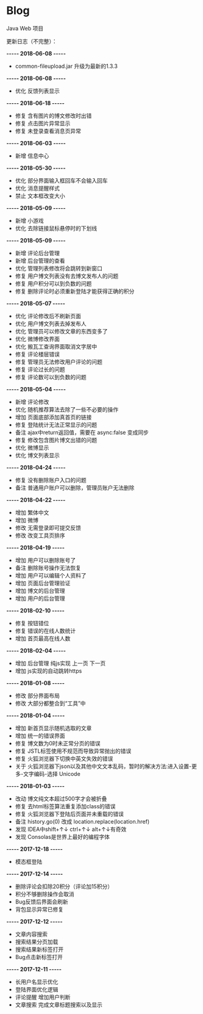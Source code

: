 # Blog
Java Web 项目

更新日志（不完整）：

**----- 2018-06-08 -----**
* common-fileupload.jar 升级为最新的1.3.3

**----- 2018-06-08 -----**
* 优化 反馈列表显示

**----- 2018-06-18 -----**
* 修复 含有图片的博文修改时出错
* 修复 点击图片异常显示
* 修复 未登录查看消息页异常

**----- 2018-06-03 -----**
* 新增 信息中心

**----- 2018-05-30 -----**
* 优化 部分界面输入框回车不会输入回车
* 优化 消息提醒样式
* 禁止 文本框改变大小

**----- 2018-05-09 -----**
* 新增 小游戏
* 优化 去除链接鼠标悬停时的下划线

**----- 2018-05-09 -----**
* 新增 评论后台管理
* 新增 后台管理的查看
* 优化 管理列表修改将会跳转到新窗口
* 修复 用户博文列表没有去博文发布人的问题
* 修复 用户积分可以到负数的问题
* 修复 删除评论时必须重新登陆才能获得正确的积分

**----- 2018-05-07 -----**
* 优化 评论修改后不刷新页面
* 优化 用户博文列表去掉发布人
* 优化 管理员可以修改文章的东西变多了
* 优化 微博修改界面
* 优化 搬瓦工查询界面取消文字居中
* 修复 评论楼层错误
* 修复 管理员无法修改用户评论的问题
* 修复 评论过长的问题
* 修复 评论数可以到负数的问题

**----- 2018-05-04 -----**
* 新增 评论修改
* 优化 随机推荐算法去除了一些不必要的操作
* 增加 页面底部添加真首页的链接
* 修复 登陆统计无法正常显示的问题
* 备注 ajax中return返回值，需要在 async:false 变成同步
* 修复 修改包含图片博文出错的问题
* 优化 微博显示
* 优化 博文列表显示

**----- 2018-04-24 -----**
* 修复 没有删除账户入口的问题
* 备注 普通用户账户可以删除，管理员账户无法删除

**----- 2018-04-22 -----**
* 增加 繁体中文
* 增加 微博
* 修改 无需登录即可提交反馈
* 修改 改变工具页排序


**----- 2018-04-19 -----**
* 增加 用户可以删除账号了
* 备注 删除账号操作无法恢复
* 增加 用户可以编辑个人资料了
* 增加 页面后台管理验证
* 增加 博文的后台管理
* 增加 用户的后台管理

**----- 2018-02-10 -----**
* 修复 按钮错位
* 修复 错误的在线人数统计
* 增加 首页最高在线人数

**----- 2018-02-04 -----**
* 增加 后台管理 纯js实现 上一页 下一页
* 增加 js实现的自动跳转https

**----- 2018-01-08 -----**
* 修改 部分界面布局
* 修改 大部分都整合到“工具”中

**----- 2018-01-04 -----**
* 增加 新首页显示随机选取的文章
* 增加 统一的错误界面
* 修复 博文数为0时未正常分页的错误
* 修复 JSTL标签使用不规范而导致异常抛出的错误
* 修复 火狐浏览器下切换中英文失效的错误
* 关于 火狐浏览器下json以及其他中文文本乱码，暂时的解决方法:进入设置-更多-文字编码-选择 Unicode

**----- 2018-01-03 -----**
* 改动 博文纯文本超过500字才会被折叠
* 修复 去html标签算法重复添加class的错误
* 修复 火狐浏览器下登陆后页面并未重载的错误
* 备注 history.go(0) 改成 location.replace(location.href)
* 发现 IDEA中shift+↑↓ ctrl+↑↓ alt+↑↓有奇效
* 发现 Consolas是世界上最好的编程字体

**----- 2017-12-18 -----**
* 模态框登陆

**----- 2017-12-14 -----**
* 删除评论会扣除20积分（评论加15积分）
* 积分不够删除操作会取消
* Bug反馈后界面会刷新
* 背包显示异常已修复

**----- 2017-12-12 -----**
* 文章内容搜索
* 搜索结果分页加载
* 搜索结果新标签打开
* Bug点击新标签打开

**----- 2017-12-11 -----**
* 长用户名显示优化
* 登陆界面优化逻辑
* 评论提醒 增加用户判断
* 文章搜索 完成文章标题搜索以及显示
